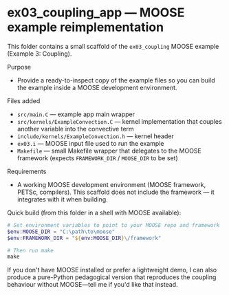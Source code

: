 # ex03_coupling_app — MOOSE example reimplementation

This folder contains a small scaffold of the `ex03_coupling` MOOSE example (Example 3: Coupling).

Purpose
- Provide a ready-to-inspect copy of the example files so you can build the example inside a MOOSE development environment.

Files added
- `src/main.C` — example app main wrapper
- `src/kernels/ExampleConvection.C` — kernel implementation that couples another variable into the convective term
- `include/kernels/ExampleConvection.h` — kernel header
- `ex03.i` — MOOSE input file used to run the example
- `Makefile` — small Makefile wrapper that delegates to the MOOSE framework (expects `FRAMEWORK_DIR` / `MOOSE_DIR` to be set)

Requirements
- A working MOOSE development environment (MOOSE framework, PETSc, compilers). This scaffold does not include the framework — it integrates with it when building.

Quick build (from this folder in a shell with MOOSE available):

```powershell
# Set environment variables to point to your MOOSE repo and framework
$env:MOOSE_DIR = "C:\path\to\moose"
$env:FRAMEWORK_DIR = "${env:MOOSE_DIR}\/framework"

# Then run make
make
```

If you don't have MOOSE installed or prefer a lightweight demo, I can also produce a pure-Python pedagogical version that reproduces the coupling behaviour without MOOSE—tell me if you'd like that instead.
